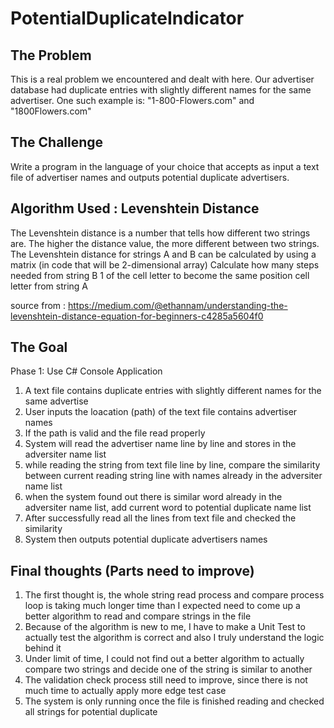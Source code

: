 # PotentialDuplicateIndicator

The Problem
-----------
This is a real problem we encountered and dealt with here.  Our advertiser database had duplicate entries with slightly different names for the same advertiser.
One such example is: "1-800-Flowers.com" and "1800Flowers.com"
   
The Challenge
-------------
Write a program in the language of your choice that accepts as input a text file of advertiser names and outputs potential duplicate advertisers.


Algorithm Used : Levenshtein Distance
-------------
The Levenshtein distance is a number that tells how different two strings are.
The higher the distance value, the more different between two strings.
The Levenshtein distance for strings A and B can be calculated by using a matrix (in code that will be 2-dimensional array)
Calculate how many steps needed from string B 1 of the cell letter to become the same position cell letter from string A

source from : https://medium.com/@ethannam/understanding-the-levenshtein-distance-equation-for-beginners-c4285a5604f0

The Goal
-------------
Phase 1: Use C# Console Application 

1. A text file contains duplicate entries with slightly different names for the same advertise
2. User inputs the loacation (path) of the text file contains advertiser names
3. If the path is valid and the file read properly
4. System will read the advertiser name line by line and stores in the adversiter name list
5. while reading the string from text file line by line, compare the similarity between current reading string line with names already in the adversiter name list
6. when the system found out there is similar word already in the adversiter name list, add current word to potential duplicate name list
7. After successfully read all the lines from text file and checked the similarity 
8. System then outputs potential duplicate advertisers names

Final thoughts (Parts need to improve)
-------------
1. The first thought is, the whole string read process and compare process loop is taking much longer time than I expected
      need to come up a better algorithm to read and compare strings in the file
2. Because of the algorithm is new to me, I have to make a Unit Test to actually test the algorithm is correct and also I truly understand the logic behind it
3. Under limit of time, I could not find out a better algorithm to actually compare two strings and decide one of the string is similar to another
4. The validation check process still need to improve, since there is not much time to actually apply more edge test case
5. The system is only running once the file is finished reading and checked all strings for potential duplicate
